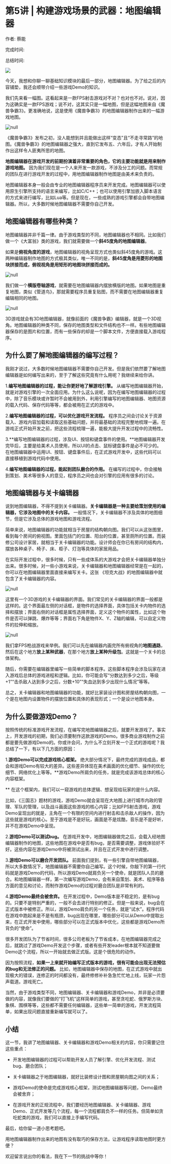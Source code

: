 # 第5讲 \| 构建游戏场景的武器：地图编辑器

作者: 蔡能

完成时间:

总结时间:

![](<https://static001.geekbang.org/resource/image/35/59/3521e04a15b7e2f1bf94e60faff56b59.jpg>)

<audio><source src="https://static001.geekbang.org/resource/audio/ab/ae/ab5338044f87d475294ef16328057bae.mp3" type="audio/mpeg"></audio>

今天，我想和你聊一聊基础知识模块的最后一部分，地图编辑器。为了给之后的内容铺垫，我还会顺带介绍一些游戏Demo的知识。

我们先来看一幅图。这看起来是一款FPS射击游戏对不对？也对也不对。说对，因为这确实是一款FPS游戏；说不对，这其实只是一幅地图，但是这幅地图来自《魔兽争霸3》。更准确地说，这是使用《魔兽争霸3》的地图编辑器制作出来的一幅游戏地图。

![null](<https://static001.geekbang.org/resource/image/21/28/2180e87327f796c9d69b2b2222399d28.jpeg>)

《魔兽争霸3》发布之初，没人能想到并且能做出这样“变态”且“不走寻常路”的地图。《魔兽争霸3》的地图编辑器之强大，直到它发布五、六年后，才有人开始制作出这样令人匪夷所思的地图。

**地图编辑器在游戏开发的前期扮演着非常重要的角色，它的主要功能就是用来制作游戏地图。** 因为我们现在是一个人来开发一款游戏，不涉及分工的问题。而常规的团队在进行游戏开发的过程中，用地图编辑器制作地图是由美术来负责的。

地图编辑器本身一般会由专业的地图编辑器程序员来开发完成。地图编辑器可以使用原生引擎所支持的语言来编写，比如C/C++；也可以使用引擎加嵌入脚本语言的方式来进行编写，比如Lua等。但是现在，一些成熟的游戏引擎都会自带地图编辑器。所以，大多数时候地图编辑器不需要你自己开发。

## 地图编辑器有哪些种类？

地图编辑器并非千篇一律。由于游戏类型的不同，地图编辑器也不相同。比如我们做一个《大富翁》类的游戏，我们就需要做一个**斜45度角的地图编辑器**。

如果是**俯视角度的游戏**，地图编辑器的视角呈现方式也类似斜45度角的游戏。这两种编辑器制作地图的方式极其类似，唯一不同的是，**斜45度角是用菱形的地图块拼接而成，俯视视角是用矩形的地图块拼接而成的。**

![null](<https://static001.geekbang.org/resource/image/e8/d1/e86acc386c52fd571b6e879630489bd1.jpg>)

我们做一个**横版卷轴游戏**，就需要在地图编辑器内摆放横版的地图。如果地图是重复地图，类似《管道鸟》，那就需要程序员重复贴图，而不需要在地图编辑器重复编辑相同的地图。

![null](<https://static001.geekbang.org/resource/image/67/cc/679b41409741dfae9f7e28a18cd0aacc.jpg>)

3D游戏就会有3D地图编辑器，就像前面的《魔兽争霸》编辑器，就是一个3D视角。地图编辑器的种类不同，保存的地图类型和文件结构也不一样。有些地图编辑器保存的是图片和位置，而有一些保存的却是一个脚本文件，方便直接载入游戏程序。

## 为什么要了解地图编辑器的编写过程？

我刚才说过，大多数时候地图编辑器不需要你自己开发。但是我们依然要了解地图编辑器是如何编写出来的，至于了解这些究竟有什么用呢？我继续来给你讲。

<!-- [[[read_end]]] -->

1\.**编写地图编辑器的过程，能让你更好地了解游戏引擎。** 从编写地图编辑器开始，就是对游戏引擎的一次全面应用。为什么这么说呢，因为在编写地图编辑器的过程中，除了音乐模块或许暂时不会被用到外，利用引擎编写的地图编辑器、地图资源的载入代码、保存代码等等，都会被用在正式的游戏中。

2\.**编写地图编辑器的过程，可以优化游戏开发流程。** 程序员之间会讨论关于资源载入、游戏内容加载和读取这些基础问题，并将最基础的流程完整地梳理一遍。在游戏正式开始开发之前，把这些流程梳理一遍，能极大提升开发过程中的流畅性。

3\.**编写地图编辑器的过程，涉及UI、按钮和键盘事件的使用。**地图编辑器开发完毕后，主要是给美术人员使用，所以UI的点击、鼠标键盘事件是必不可少的。在地图编辑器中运用UI、按钮、键盘事件后，在正式游戏开发中，这些代码可以直接移植到游戏代码中使用。

4\.**编写地图编辑器的过程，能起到团队磨合的作用。** 在编写的过程中，你会接触到策划、美术等很多人的意见，程序员之间也会对引擎的应用有很多的讨论。

## 地图编辑器与关卡编辑器

说到地图编辑器，不得不提到关卡编辑器。**关卡编辑器是一种主要给策划使用的编辑器，它涉及地图中的关卡内容。** 一般情况下，关卡编辑器不涉及具体的地图细节，但是它涉及总体的游戏地图和游戏流程。

简单来说，地图编辑器的功能就相当于房屋的结构朝向图。我们可以从这张图里，看到每个房间的俯视图。里面包括门的位置、阳台的位置，甚至厕所的位置。而装修公司设计家居，就相当于关卡编辑器的功能。设计师会在你已有房间的结构内，摆放各种桌子、椅子、床、柜子、灯泡等具体的家居用品。

在实际开发过程中，很多时候，只有一些成体系的大游戏才会把关卡编辑器单独分出来。很多时候，对一些小游戏来说，关卡编辑器和地图编辑器经常是在一起的，你可以在地图编辑器里面直接来编写关卡。这张 《坦克大战》的地图编辑器中就包含了关卡编辑器的内容。

![null](<https://static001.geekbang.org/resource/image/07/31/0751315e5a271167ebfc8f7253073831.jpg>)

这里有一个3D游戏的关卡编辑器的界面。我们常见的关卡编辑器的界面一般都是这样的。这个界面最左侧的对话框，是物件的选择界面，具体包括关卡内物件的选择和摆放；界面右侧的对话框是属性选择界面，定义这个物件的属性，比如这个物件是否可以弹跳、爆炸等等；界面右下角是物件X、Y、Z轴的编辑，可以自定义物件的拉伸和缩放。

![null](<https://static001.geekbang.org/resource/image/4f/95/4f55227b8c3e5abd0fc67d3224413895.jpg>)

我们拿FPS枪战游戏来举例。我们可以先在编辑器内画完所有俯视角的**地图通路**，然后在这个地方**放上某种武器**，在那个地方**放上某种升级包**。这就是一个关卡的总体架构。

随后，你需要在编辑器里编写一些简单的脚本程序。这些脚本程序会涉及玩家在进入游戏后总体的游戏进程和逻辑。比如，你可能会写“分数达到多少之后，等级+1”“击杀敌人达到多少之后，分数+10”“失血达到多少出现什么情况”等等。

总之，关卡编辑器和地图编辑器的功能，就好比家装设计图和房屋结构朝向图，一个是在地图内设置物件的摆放位置和具体的表现形式；一个是设计地图本身。

## 为什么要做游戏Demo？

按照传统的标准游戏开发流程，在编写完地图编辑器之后，就要开发游戏了。事实上，开发游戏的初期，我们必须要制作这款游戏的Demo。很多商业游戏制作之前都是要先做游戏Demo的。你或许会问，为什么不立刻开发一个正式的游戏呢？我总结了一下，有以下几方面的原因：

1\.**游戏Demo可以完成游戏核心框架。** 绝大部分情况下，最终完成的游戏成品，都会和游戏Demo有较大的差异。这些差异体现在美术画面的优化细节、操作的优化细节、网络优化上等等。**<span class="orange">游戏Demo所肩负的任务，就是完成该游戏总体的核心内容框架。</span>

** 在这个框架内，我们可以一窥游戏的总体逻辑、想呈现给玩家的是什么内容。

比如，《三国志》题材的游戏，游戏Demo就会呈现在大地图上进行城市内政的管理、军队的管理，以及战斗画面这些游戏的核心内容；比如FPS射击游戏，游戏Demo呈现出的就是，主角在一个有限的空间内进行射击和击杀敌人的操作，因为这些就是游戏的核心。至于游戏是不是好玩，画面是不是炫酷，音乐是不是好听，并不在游戏Demo中呈现。

2\.**游戏Demo可以测试bug。** 在游戏开发中，地图编辑器做完之后，会载入经地图编辑器制作的地图，这些地图在游戏中是否有bug，是否需要调整，游戏体验好不好。这些内容在游戏Demo中将被测试出来，并且在正式开发中进行调整。

3\.**游戏Demo可以磨合开发团队。** 前面我们提到，有一些引擎自带地图编辑器，所以大多数情况下，地图编辑器不需要你自己编写。这个时候，你敲下的第一行代码就是游戏Demo的代码，所以游戏Demo就肩负另一个使命，就是团队人员的磨合。和地图编辑器一样，第一次编写游戏Demo，会有来自策划、美术、程序等各方面的意见和讨论，而制作游戏Demo的过程对磨合团队是非常有利的。

4\.**游戏Demo最终会被舍弃。** 在开发过程中，Demo版本是不稳定的，是有bug的。只要不是特别严重的，一般不会去进行特别的修正。但是一般来说，bug会在正式版本中被修正。所以，游戏Demo肩负的另一个任务，就是“试水”。程序代码在游戏中跑起来是不是有瓶颈，bug出现在哪里，哪些部分可以从Demo中提取出来，在正式开发中使用，哪些部分可以在正式版本中优化，这些都是游戏Demo所背负的“使命”。

很多开发团队为了节省时间，很多公司老板为了节省成本，在地图编辑器完成之后，就跳过了游戏Demo开发这个步骤，或者有些开发leader根本就不知道要做Demo这个流程，所以一开始就去做正式版。这是个很危险的动作。

因为按照流程，**如果一上来就开始编写正式版本的游戏，很有可能会出现无法预估的bug和无法修正的问题。** 比如，地图编辑器中保存的地图，在正式游戏中就出现极大的错误，连修正的时间都没有，最终修修补补急急忙忙地上线，玩家一片怨声载道。游戏死亡。

当然，由于游戏类型不同，地图编辑器、关卡编辑器和游戏Demo，并非是必须要做的内容，就像我们要做的“打飞机”这样简单的游戏，甚至贪吃蛇、俄罗斯方块、象棋、围棋等等，这些都不需要任何编辑器，这些单一简单的游戏，开发流程简单，如果出现问题直接重新编写就可以了。

## 小结

这一节，我讲了地图编辑器、关卡编辑器和游戏Demo相关的内容，你只需要记住这些重点：

- 开发地图编辑器的过程可以帮助开发人员了解引擎、优化开发流程、测试bug、磨合团队；

- 关卡编辑器之于地图编辑器，就好比装修设计图和房屋朝向图之间的关系；

- 游戏Demo的使命是完成游戏核心框架，测试地图编辑器等问题，Demo最终会被舍弃；

- 在游戏开发的正规流程中，我们要经历地图编辑器、关卡编辑器、游戏Demo、正式开发等几个流程，每一个流程都肩负不一样的任务。但简单如贪吃蛇类的游戏，我们可以直接上手编写代码。


<!-- -->

最后，给你留一道小思考题吧。

用地图编辑器制作出来的地图有没有取巧的保存方法，让游戏程序读取地图时更方便？

欢迎留言说出你的看法，我在下一节的挑战中等你！



